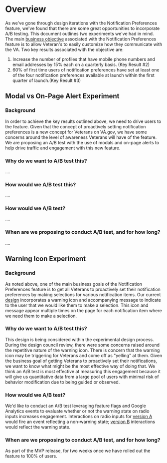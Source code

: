 # Overview
As we've gone through design iterations with the Notification Preferences feature, we've found that there are some great opportunities to incorporate A/B testing. This document outlines two experiments we've had in mind. The main [business objective](https://github.com/department-of-veterans-affairs/va.gov-team/blob/master/products/identity-personalization/notifications/notification-preferences/README.md#measuring-success) associated with the Notification Preferences feature is to allow Veteran's to easily customize how they communicate with the VA. Two key results associated with the objective are: 

1. Increase the number of profiles that have mobile phone numbers and email addresses by 15% each on a quarterly basis. (Key Result #2)
2. 60% of first time users of notification preferences have set at least one of the four notification preferences available at launch within the first quarter of launch.(Key Result #3)

## Modal vs On-Page Alert Experiment

### Background
In order to achieve the key results outlined above, we need to drive users to the feature. Given that the concept of proactively setting notification preferences is a new concept for Veterans on VA.gov, we have some concerns around the level of awareness Veterans will have of the feature. We are proposing an A/B test with the use of modals and on-page alerts to help drive traffic and engagement with this new feature.

### Why do we want to A/B test this?
....

### How would we A/B test this?
....

### How would we A/B test?
....

### When are we proposing to conduct A/B test, and for how long?
....



## Warning Icon Experiment

### Background
As noted above, one of the main business goals of the Notification Preferences feature is to get all Veterans to proactively set their notification preferences by making selections for various notification items. Our current [design](https://preview.uxpin.com/51ca6ecd7ddaf2ceaf75f94e2b2ccbed2a193f6d#/pages/140948867/simulate/no-panels?mode=i) incorporates a warning icon and accompanying message to indicate to the user that we would like them to make a selection. This icon and message appear multiple times on the page for each notification item where we need them to make a selection. 

### Why do we want to A/B test this?
This design is being considered within the experimental design process. During the design council review, there were some concerns raised around the repetitive nature of the warning icon. There is concern that the warning icon may be triggering for Veterans and come off as "yelling" at them. Given the business goal of getting Veterans to proactively set their notifications, we want to know what might be the most effective way of doing that. We think an A/B test is most effective at measuring this engagement because it will give us quantitative data from a large pool of users with minimal risk of behavior modification due to being guided or observed.

### How would we A/B test?
We'd like to conduct an A/B test leveraging feature flags and Google Analytics events to evaluate whether or not the warning state on radio inputs increases engagement. Interactions on radio inputs for [version A](https://preview.uxpin.com/51ca6ecd7ddaf2ceaf75f94e2b2ccbed2a193f6d#/pages/141179062/simulate/no-panels?mode=i) would fire an event reflecting a non-warning state; [version B](https://preview.uxpin.com/51ca6ecd7ddaf2ceaf75f94e2b2ccbed2a193f6d#/pages/140948867/simulate/no-panels?mode=i) interactions would reflect the warning state.

### When are we proposing to conduct A/B test, and for how long?
As part of the MVP release, for two weeks once we have rolled out the feature to 100% of users.

